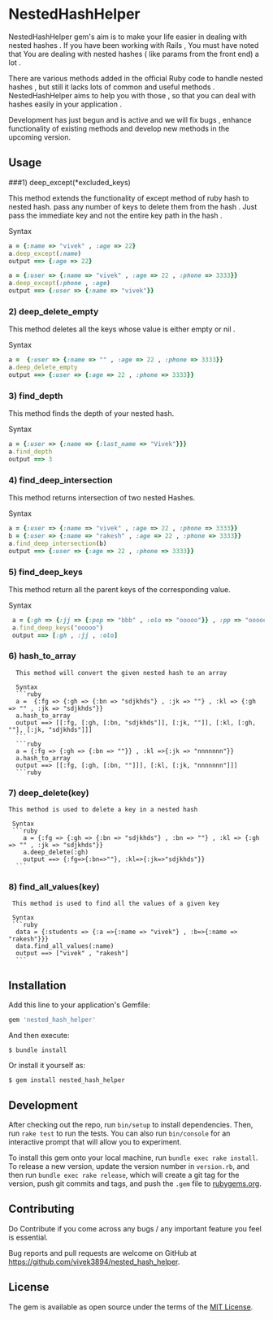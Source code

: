 # NestedHashHelper

NestedHashHelper gem's aim is to make your life easier in dealing with nested hashes . If you have been working with Rails , You must have noted that You are dealing with nested hashes ( like params from the front end) a lot . 

There are various methods added in the official Ruby code to handle nested hashes , but still it lacks lots of common and useful methods . NestedHashHelper aims to help you with those , so that you can deal with hashes easily in your application . 

Development has just begun and is active and we will fix bugs , enhance functionality of existing methods and develop new methods in the upcoming version.

## Usage

###1) deep_except(*excluded_keys)
   
  This method extends the functionality of except method of ruby hash to nested hash. pass any number of keys to delete them from the hash . Just pass the immediate key and not the entire key path in the hash . 

  Syntax 
  ```ruby  
  a = {:name => "vivek" , :age => 22}  
  a.deep_except(:name)  
  output ==> {:age => 22}  
  ```  

  ```ruby  
  a = {:user => {:name => "vivek" , :age => 22 , :phone => 3333}}  
  a.deep_except(:phone , :age)  
  output ==> {:user => {:name => "vivek"}}  
  ```  



### 2) deep_delete_empty
   
   This method deletes all the keys whose value is either empty or nil .

  Syntax   
   ```ruby  
   a =  {:user => {:name => "" , :age => 22 , :phone => 3333}}    
   a.deep_delete_empty  
   output ==> {:user => {:age => 22 , :phone => 3333}}  
   ```  


### 3) find_depth

   This method finds the depth of your nested hash.

  Syntax   
  ```ruby  
  a = {:user => {:name => {:last_name => "Vivek"}}}  
  a.find_depth  
  output ==> 3  
  ```  


### 4) find_deep_intersection

  This method returns intersection of two nested Hashes.

   Syntax   
   ```ruby  
   a = {:user => {:name => "vivek" , :age => 22 , :phone => 3333}}  
   b = {:user => {:name => "rakesh" , :age => 22 , :phone => 3333}}  
   a.find_deep_intersection(b)  
   output ==> {:user => {:age => 22 , :phone => 3333}}  
   ```  

### 5) find_deep_keys
 
  This method return all the parent keys of the corresponding value.


  Syntax 
  ```ruby
   a = {:gh => {:jj => {:pop => "bbb" , :olo => "ooooo"}} , :pp => "ooooo"}  
   a.find_deep_keys("ooooo")  
   output ==> [:gh , :jj , :olo]  
   ```

### 6) hash_to_array  

      This method will convert the given nested hash to an array  

      Syntax
      ```ruby
      a =  {:fg => {:gh => {:bn => "sdjkhds"} , :jk => ""} , :kl => {:gh => "" , :jk => "sdjkhds"}}
      a.hash_to_array
      output ==> [[:fg, [:gh, [:bn, "sdjkhds"]], [:jk, ""]], [:kl, [:gh, ""], [:jk, "sdjkhds"]]]
      ```
      ```ruby
      a = {:fg => {:gh => {:bn => ""}} , :kl =>{:jk => "nnnnnnn"}}
      a.hash_to_array
      output ==> [[:fg, [:gh, [:bn, ""]]], [:kl, [:jk, "nnnnnnn"]]]  
      ```ruby  

### 7) deep_delete(key)
    This method is used to delete a key in a nested hash  
     
     Syntax
     ```ruby
        a = {:fg => {:gh => {:bn => "sdjkhds"} , :bn => ""} , :kl => {:gh => "" , :jk => "sdjkhds"}}
        a.deep_delete(:gh)
        output ==> {:fg=>{:bn=>""}, :kl=>{:jk=>"sdjkhds"}}   
      ```  

### 8) find_all_values(key)
     This method is used to find all the values of a given key  

     Syntax 
     ```ruby 
      data = {:students => {:a =>{:name => "vivek"} , :b=>{:name => "rakesh"}}}
      data.find_all_values(:name)
      output ==> ["vivek" , "rakesh"]
      ```

## Installation

Add this line to your application's Gemfile:

```ruby
gem 'nested_hash_helper'
```

And then execute:

    $ bundle install

Or install it yourself as:

    $ gem install nested_hash_helper


## Development

After checking out the repo, run `bin/setup` to install dependencies. Then, run `rake test` to run the tests. You can also run `bin/console` for an interactive prompt that will allow you to experiment.

To install this gem onto your local machine, run `bundle exec rake install`. To release a new version, update the version number in `version.rb`, and then run `bundle exec rake release`, which will create a git tag for the version, push git commits and tags, and push the `.gem` file to [rubygems.org](https://rubygems.org).

## Contributing

Do Contribute if you come across any bugs / any important feature you feel is essential.

Bug reports and pull requests are welcome on GitHub at https://github.com/vivek3894/nested_hash_helper.


## License

The gem is available as open source under the terms of the [MIT License](http://opensource.org/licenses/MIT).

